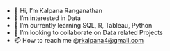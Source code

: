 - 👋 Hi, I’m Kalpana Ranganathan
- 👀 I’m interested in Data
- 🌱 I’m currently learning SQL, R, Tableau, Python
- 💞️ I’m looking to collaborate on Data related Projects
- 📫 How to reach me @rkalpana4@gmail.com


<!---
rk0485/rk0485 is a ✨ special ✨ repository because its `README.md` (this file) appears on your GitHub profile.
You can click the Preview link to take a look at your changes.
--->
